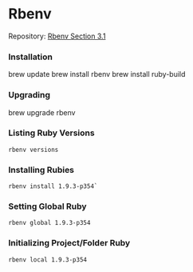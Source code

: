 # Rbenv

Repository: [Rbenv Section 3.1](https://github.com/sstephenson/rbenv#section_3.1)

### Installation

  brew update
  brew install rbenv
  brew install ruby-build

### Upgrading

brew upgrade rbenv

### Listing Ruby Versions

	rbenv versions

### Installing Rubies

	rbenv install 1.9.3-p354`

### Setting Global Ruby

	rbenv global 1.9.3-p354

### Initializing Project/Folder Ruby

	rbenv local 1.9.3-p354
